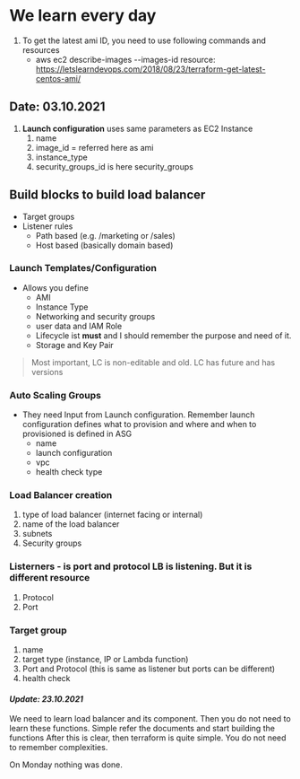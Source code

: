 # We learn every day

1. To get the latest ami ID, you need to use following commands and resources
    - aws ec2 describe-images --images-id
    resource: <https://letslearndevops.com/2018/08/23/terraform-get-latest-centos-ami/>

## Date: 03.10.2021

1. **Launch configuration** uses same parameters as EC2 Instance
   1. name
   2. image_id = referred here as ami
   3. instance_type
   4. security_groups_id is here security_groups

## Build blocks to build load balancer

- Target groups
- Listener rules
  - Path based (e.g. /marketing or /sales)
  - Host based (basically domain based)

### Launch Templates/Configuration

- Allows you define
  - AMI
  - Instance Type
  - Networking and security groups
  - user data and IAM Role
  - Lifecycle ist **must** and I should remember the purpose and need of it.
  - Storage and Key Pair

> Most important, LC is non-editable and old. LC has future and has versions

### Auto Scaling Groups

- They need Input from Launch configuration. Remember launch configuration defines what to provision and where and when to provisioned is defined in ASG
  - name
  - launch configuration
  - vpc
  - health check type

### Load Balancer creation

1. type of load balancer (internet facing or internal)
2. name of the load balancer
3. subnets
4. Security groups

### Listerners - is port and protocol LB is listening. But it is different resource

1. Protocol
2. Port

### Target group

1. name
2. target type (instance, IP or Lambda function)
3. Port and Protocol (this is same as listener but ports can be different)
4. health check

#### ***Update: 23.10.2021***

We need to learn load balancer and its component. 
Then you do not need to learn these functions. Simple refer the documents and start building the functions
After this is clear, then terraform is quite simple. You do not need to remember complexities.

On Monday nothing was done.